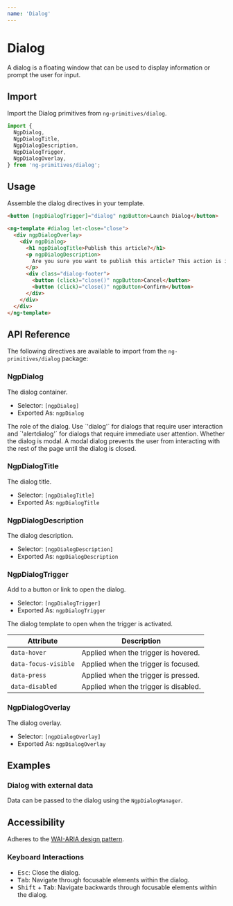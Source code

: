 ```yaml
---
name: 'Dialog'
---
```


# Dialog

A dialog is a floating window that can be used to display information or prompt the user for input.

<docs-example name="dialog"></docs-example>

## Import

Import the Dialog primitives from `ng-primitives/dialog`.

```ts
import {
  NgpDialog,
  NgpDialogTitle,
  NgpDialogDescription,
  NgpDialogTrigger,
  NgpDialogOverlay,
} from 'ng-primitives/dialog';
```

## Usage

Assemble the dialog directives in your template.

```html
<button [ngpDialogTrigger]="dialog" ngpButton>Launch Dialog</button>

<ng-template #dialog let-close="close">
  <div ngpDialogOverlay>
    <div ngpDialog>
      <h1 ngpDialogTitle>Publish this article?</h1>
      <p ngpDialogDescription>
        Are you sure you want to publish this article? This action is irreversible.
      </p>
      <div class="dialog-footer">
        <button (click)="close()" ngpButton>Cancel</button>
        <button (click)="close()" ngpButton>Confirm</button>
      </div>
    </div>
  </div>
</ng-template>
```

## API Reference

The following directives are available to import from the `ng-primitives/dialog` package:

### NgpDialog

The dialog container.

- Selector: `[ngpDialog]`
- Exported As: `ngpDialog`

<response-field name="ngpDialogRole" type="'dialog' | 'alertdialog">
  The role of the dialog. Use `'dialog'` for dialogs that require user interaction and `'alertdialog'` for dialogs that require immediate user attention.
</response-field>

<response-field name="ngpDialogModal" type="boolean">
  Whether the dialog is modal. A modal dialog prevents the user from interacting with the rest of the page until the dialog is closed.
</response-field>

### NgpDialogTitle

The dialog title.

- Selector: `[ngpDialogTitle]`
- Exported As: `ngpDialogTitle`

### NgpDialogDescription

The dialog description.

- Selector: `[ngpDialogDescription]`
- Exported As: `ngpDialogDescription`

### NgpDialogTrigger

Add to a button or link to open the dialog.

- Selector: `[ngpDialogTrigger]`
- Exported As: `ngpDialogTrigger`

<response-field name="ngpDialogTrigger" type="TemplateRef<NgpDialogContext>">
  The dialog template to open when the trigger is activated.
</response-field>

| Attribute            | Description                           |
| -------------------- | ------------------------------------- |
| `data-hover`         | Applied when the trigger is hovered.  |
| `data-focus-visible` | Applied when the trigger is focused.  |
| `data-press`         | Applied when the trigger is pressed.  |
| `data-disabled`      | Applied when the trigger is disabled. |

### NgpDialogOverlay

The dialog overlay.

- Selector: `[ngpDialogOverlay]`
- Exported As: `ngpDialogOverlay`

## Examples

### Dialog with external data

Data can be passed to the dialog using the `NgpDialogManager`.

<docs-example name="dialog-data"></docs-example>

## Accessibility

Adheres to the [WAI-ARIA design pattern](https://www.w3.org/WAI/ARIA/apg/patterns/dialog-modal/examples/dialog/).

### Keyboard Interactions

- <kbd>Esc</kbd>: Close the dialog.
- <kbd>Tab</kbd>: Navigate through focusable elements within the dialog.
- <kbd>Shift</kbd> + <kbd>Tab</kbd>: Navigate backwards through focusable elements within the dialog.
